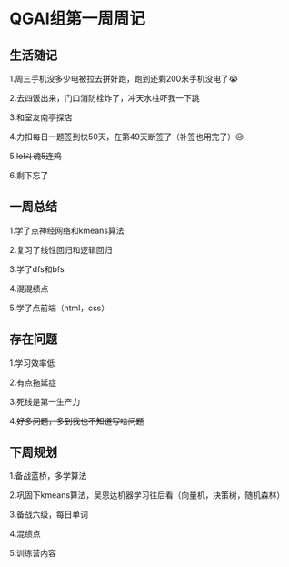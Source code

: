 # QGAI组第一周周记

## 生活随记
1.周三手机没多少电被拉去拼好跑，跑到还剩200米手机没电了😭

2.去四饭出来，门口消防栓炸了，冲天水柱吓我一下跳

3.和室友南亭探店

4.力扣每日一题签到快50天，在第49天断签了（补签也用完了）😥

5.~~lol斗魂5连鸡~~

6.剩下忘了

## 一周总结
1.学了点神经网络和kmeans算法

2.复习了线性回归和逻辑回归

3.学了dfs和bfs

4.混混绩点

5.学了点前端（html，css）

## 存在问题
1.学习效率低

2.有点拖延症

3.死线是第一生产力

4.~~好多问题，多到我也不知道写啥问题~~

## 下周规划
1.备战蓝桥，多学算法

2.巩固下kmeans算法，吴恩达机器学习往后看（向量机，决策树，随机森林）

3.备战六级，每日单词

4.混绩点

5.训练营内容